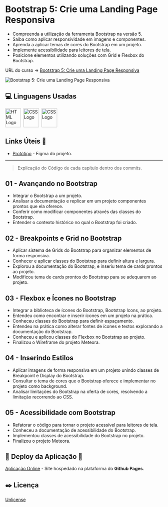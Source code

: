 # Bootstrap 5: Crie uma Landing Page Responsiva

* Compreenda a utilização da ferramenta Bootstrap na versão 5.
* Saiba como aplicar responsividade em imagens e componentes.
* Aprenda a aplicar temas de cores do Bootstrap em um projeto.
* Implemente acessibilidade para leitores de tela.
* Posicione elementos utilizando soluções com Grid e Flexbox do Bootstrap.

URL do curso -> [Bootstrap 5: Crie uma Landing Page Responsiva](https://cursos.alura.com.br/course/bootstrap5-landing-page-responsiva)

![Bootstrap 5: Crie uma Landing Page Responsiva](https://www.alura.com.br/assets/api/share/curso-bootstrap5-landing-page-responsiva.png)

## :computer: Linguagens Usadas
<div>
    <img alt='HTML Logo' height='60' width='50' src='https://raw.githubusercontent.com/get-icon/geticon/fc0f660daee147afb4a56c64e12bde6486b73e39/icons/html-5.svg' />&nbsp;
    <img alt='CSS Logo' height='60' width='50' src='https://raw.githubusercontent.com/get-icon/geticon/fc0f660daee147afb4a56c64e12bde6486b73e39/icons/css-3.svg' />&nbsp;
    <img alt='CSS Logo' height='60' width='50' src='https://raw.githubusercontent.com/get-icon/geticon/fc0f660daee147afb4a56c64e12bde6486b73e39/icons/bootstrap.svg' />&nbsp;
</div>

## Links Úteis &#x1F517;
* [Protótipo](https://www.figma.com/file/TT8Uq6LmVELALMKs4G4HE2/Meteora---Projeto-Bootstrap-5?node-id=2386%3A2430&t=oCVKlKDVLo5na8Va-0) - Figma do projeto.

***

> Explicação do Código de cada capítulo dentro dos commits.

## 01 - Avançando no Bootstrap
* Integrar o Bootstrap a um projeto.
* Analisar a documentação e replicar em um projeto componentes prontos que ela oferece.
* Conferir como modificar componentes através das classes do Bootstrap.
* Entender o contexto histórico no qual o Bootstrap foi criado.

## 02 - Breakpoints e Grid no Bootstrap
* Aplicar sistema de Grids do Bootstrap para organizar elementos de forma responsiva.
* Conhecer e aplicar classes do Bootstrap para definir altura e largura.
* Explorou a documentação do Bootstrap, e inseriu tema de cards prontos ao projeto.
* Modificou tema de cards prontos do Bootstrap para se adequarem ao projeto.

## 03 - Flexbox e Ícones no Bootstrap
* Integrar a biblioteca de ícones do Bootstrap, Bootstrap Icons, ao projeto.
* Entendeu como encontrar e inserir ícones em um projeto na prática.
* Conheceu classes do Bootstrap para definir espaçamento.
* Entendeu na prática como alterar fontes de ícones e textos explorando a documentação do Bootstrap.
* Conheceu e aplicou classes do Flexbox no Bootstrap ao projeto.
* Finalizou o Wireframe do projeto Meteora.

## 04 - Inserindo Estilos
* Aplicar imagens de forma responsiva em um projeto unindo classes de Breakpoint e Display do Bootstrap.
* Consultar o tema de cores que o Bootstrap oferece e implementar no projeto como background.
* Analisar limitações do Bootstrap na oferta de cores, resolvendo a limitação recorrendo ao CSS.

## 05 - Acessibilidade com Bootstrap
* Refatorar o código para tornar o projeto acessível para leitores de tela.
* Conheceu a documentação de acessibilidade do Bootstrap.
* Implementou classes de acessibilidade do Bootstrap no projeto.
* Finalizou o projeto Meteora.

## :open_file_folder: Deploy da Aplicação :dash:
[Aplicação Online](https://volaxy.github.io/HTML_e_CSS-Bootstrap_5-Crie_uma_Landing_Page_Responsiva/) - Site hospedado na plataforma do **Github Pages**.

## :black_nib: Licença
[Unlicense](https://unlicense.org)